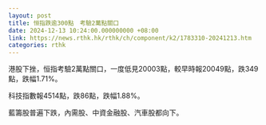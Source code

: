 ```yaml
---
layout: post
title: 恒指跌逾300點　考驗2萬點關口
date: 2024-12-13 10:24:00.000000000 +08:00
link: https://news.rthk.hk/rthk/ch/component/k2/1783310-20241213.htm
categories: rthk
---
```


港股下挫，恒指考驗2萬點關口，一度低見20003點，較早時報20049點，跌349點，跌幅1.71%。

科技指數報4514點，跌86點，跌幅1.88%。

藍籌股普遍下跌，內需股、中資金融股、汽車股都向下。
